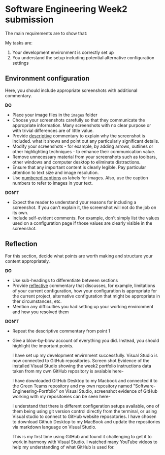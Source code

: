 # Software Engineering Week2 submission

The main requirements are to show that:

My tasks are:
1. Your development environment is correctly set up
2. You understand the setup including potential alternative configuration settings

## Environment configuration

Here, you should include appropriate screenshots with additional commentary. 

**DO**

* Place your image files in the `images` folder
* Choose your screenshots carefully so that they communicate the appropriate information.
  Many screenshots with no clear purpose or with trivial differences are of little value.
* Provide <ins>descriptive</ins> commentary to explain why the screenshot is included. 
  what it shows and point out any particularly significant details.
* Modify your screenshots - for example, by adding arrows, outlines or other highlighting 
  techniques - to enhance their communication value.
* Remove unnecessary material from your screenshots such as toolbars, other windows and 
  computer desktop to eliminate distractions.
* Ensure that any important content is clearly legible. Pay particular attention to text
  size and image resolution.
* Use [numbered captions](https://towardsdev.com/3-ways-to-add-a-caption-to-an-image-using-markdown-f2ca30562be6) 
  as labels for images. Also, use the caption numbers to refer to images in your text.

**DON'T**

* Expect the reader to understand your reasons for including a screenshot. If you can't
  explain it, the screenshot will not do the job on its own.
* Include self-evident comments. For example, don't simply list the values used on a
  configuration page if those values are clearly visible in the screenshot.

## Reflection

For this section, decide what points are worth making and structure your content 
appropriately.

**DO**

* Use sub-headings to differentiate between sections
* Provide <ins>reflective</ins> commentary that discusses, for example, limitations of
  your current configuration, how your configuration is appropriate for the current 
  project, alternative configuration that might be appropriate in ther circumstances, 
  etc.
* Mention any difficulties you had setting up your working environment and how you 
  resolved them

**DON'T**

* Repeat the descriptive commentary from point 1
* Give a blow-by-blow account of everything you did. Instead, you should highlight 
  the important points.

  I have set up my development envirnment successfully. Visual Studio is now connected to GitHub repositories.
  Screen shot Evidence of the installed Visual Studio showing the week2 portfolio instructions data taken
  from my own GitHub repository is avalable here-

  I have downloaded GitHub Desktop to my Macbook and connected it to the Green Teams repository and my own
  repository named "Software-Engineering-Portfolio" on Visual Studio, screenshot
  evidence of GitHub working with my repositoeies can be seen here-

  I understand that there is different configeration setups available, one of them being using git version control
  directly from the terminal, or using Visual studio to connect to GitHub website reposotories. I have chosen to
  download Github Desktop to my MacBook and update the repositories via markdown language on Visual Studio.

  This is my first time using GitHub and found it challenging to get it to work in harmony with Visual
  Studio. I watched many YouTube videos to help my understanding of what GitHub is used for.